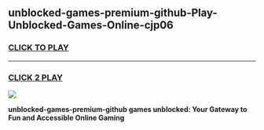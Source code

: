 
## unblocked-games-premium-github-Play-Unblocked-Games-Online-cjp06
<h3>
<a href="https://premium76.site?title=unblocked-games-premium-github&ref=25A">CLICK TO PLAY</a></h3>
<hr>

<h3>
<a href="https://premium76.site?title=unblocked-games-premium-github&ref=25A">CLICK 2 PLAY</a>
  
</h3>

<a href="https://premium76.site?title=unblocked-games-premium-github&ref=25A"><img src="https://clearcache.store/games.png"></a>


**unblocked-games-premium-github games unblocked: Your Gateway to Fun and Accessible Online Gaming**
